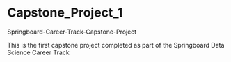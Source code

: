 # Capstone_Project_1
Springboard-Career-Track-Capstone-Project

This is the first capstone project completed as part of the Springboard Data Science Career Track

